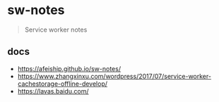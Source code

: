 # sw-notes
> Service worker notes

## docs
- https://afeiship.github.io/sw-notes/
- https://www.zhangxinxu.com/wordpress/2017/07/service-worker-cachestorage-offline-develop/
- https://lavas.baidu.com/

